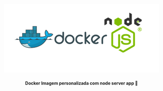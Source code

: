 <h1 align="center">
    <img alt="docker-nodeJS-example" title="#docker-nodeJS-example" src="assets/nodeDocker.png"/>
</h1>

<h4 align="center"> 
	Docker Imagem personalizada com node server app 🐳
</h4>

